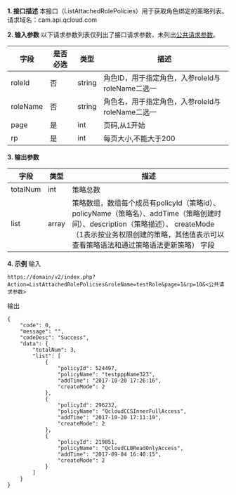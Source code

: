 __1. 接口描述__ 
本接口（ListAttachedRolePolicies）用于获取角色绑定的策略列表。
请求域名：cam.api.qcloud.com

__2. 输入参数__ 
以下请求参数列表仅列出了接口请求参数，未列出[公共请求参数](http://tce.fsphere.cn/document/api/213/6976)。

|字段|是否必选|类型|描述|
| ------------ | ------------ | ------------ | ------------ |
|roleId|否|string|角色ID，用于指定角色，入参roleId与roleName二选一|
|roleName|否|string|角色名，用于指定角色，入参roleId与roleName二选一|
|page|是|int|页码,从1开始|
|rp|是|int|每页大小,不能大于200|


 __3. 输出参数__ 
 
| 字段  | 类型  | 描述  |
| ------------ | ------------ | ------------ |
|  totalNum | int  | 策略总数 |
|  list | array  | 策略数组，数组每个成员有policyId（策略id）、policyName（策略名）、addTime（策略创建时间）、description（策略描述）、 createMode（1表示按业务权限创建的策略，其他值表示可以查看策略语法和通过策略语法更新策略） 字段|


 __4. 示例__ 
输入
```
https://domain/v2/index.php?Action=ListAttachedRolePolicies&roleName=testRole&page=1&rp=10&<公共请求参数>
```

输出
```
{
    "code": 0,
    "message": "",
    "codeDesc": "Success",
    "data": {
        "totalNum": 3,
        "list": [
            {
                "policyId": 524497,
                "policyName": "testpppName323",
                "addTime": "2017-10-20 17:26:16",
                "createMode": 2
            },
            {
                "policyId": 296232,
                "policyName": "QcloudCCSInnerFullAccess",
                "addTime": "2017-10-20 17:11:19",
                "createMode": 2
            },
            {
                "policyId": 219851,
                "policyName": "QcloudCLBReadOnlyAccess",
                "addTime": "2017-09-04 16:40:15",
                "createMode": 2
            }
        ]
    }
}

````